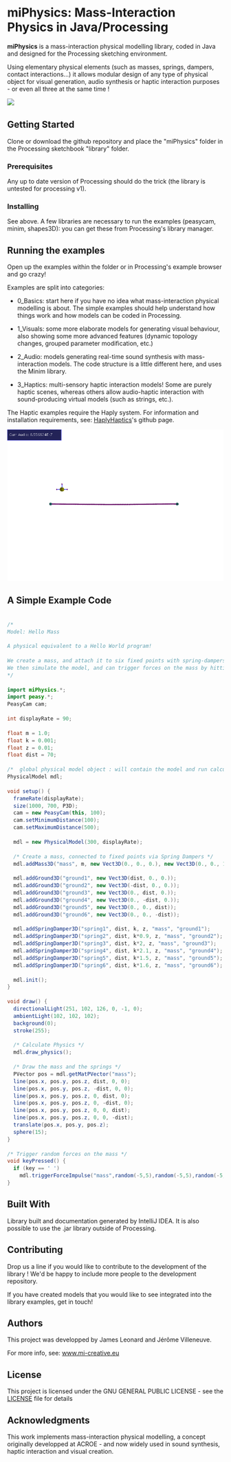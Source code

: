 # **miPhysics**: Mass-Interaction Physics in Java/Processing

**miPhysics** is a mass-interaction physical modelling library, coded in Java and designed for the Processing sketching environment.

Using elementary physical elements (such as masses, springs, dampers, contact interactions...) it allows modular design of any type of physical object for visual generation, audio synthesis or haptic interaction purposes - or even all three at the same time !

![](miPhysics/data/mesh.gif)


## Getting Started

Clone or download the github repository and place the "miPhysics" folder in the Processing sketchbook "library" folder.


### Prerequisites

Any up to date version of Processing should do the trick (the library is untested for processing v1).

### Installing

See above.
A few libraries are necessary to run the examples (peasycam, minim, shapes3D): you can get these from Processing's library manager.

## Running the examples

Open up the examples within the folder or in Processing's example browser and go crazy!

Examples are split into categories:

* 0_Basics: start here if you have no idea what mass-interaction physical modelling is about. The simple examples should help understand how things work and how models can be coded in Processing.

* 1_Visuals: some more elaborate models for generating visual behaviour, also showing some more advanced features (dynamic topology changes, grouped parameter modification, etc.)

* 2_Audio: models generating real-time sound synthesis with mass-interaction models. The code structure is a little different here, and uses the Minim library.

* 3_Haptics: multi-sensory haptic interaction models! Some are purely haptic scenes, whereas others allow audio-haptic interaction with sound-producing virtual models (such as strings, etc.).

The Haptic examples require the Haply system. For information and installation requirements, see: [HaplyHaptics](https://github.com/HaplyHaptics)'s github page.

![](miPhysics/data/string.gif)


## A Simple Example Code


```java

/*
Model: Hello Mass

A physical equivalent to a Hello World program!

We create a mass, and attach it to six fixed points with spring-dampers.
We then simulate the model, and can trigger forces on the mass by hitting the space bar.
*/

import miPhysics.*;
import peasy.*;
PeasyCam cam;

int displayRate = 90;

float m = 1.0;
float k = 0.001;
float z = 0.01;
float dist = 70;

/*  global physical model object : will contain the model and run calculations. */
PhysicalModel mdl;

void setup() {
  frameRate(displayRate);
  size(1000, 700, P3D);
  cam = new PeasyCam(this, 100);
  cam.setMinimumDistance(100);
  cam.setMaximumDistance(500);

  mdl = new PhysicalModel(300, displayRate);

  /* Create a mass, connected to fixed points via Spring Dampers */
  mdl.addMass3D("mass", m, new Vect3D(0., 0., 0.), new Vect3D(0., 0., 1.));

  mdl.addGround3D("ground1", new Vect3D(dist, 0., 0.));
  mdl.addGround3D("ground2", new Vect3D(-dist, 0., 0.));
  mdl.addGround3D("ground3", new Vect3D(0., dist, 0.));
  mdl.addGround3D("ground4", new Vect3D(0., -dist, 0.));
  mdl.addGround3D("ground5", new Vect3D(0., 0., dist));
  mdl.addGround3D("ground6", new Vect3D(0., 0., -dist));

  mdl.addSpringDamper3D("spring1", dist, k, z, "mass", "ground1"); 
  mdl.addSpringDamper3D("spring2", dist, k*0.9, z, "mass", "ground2"); 
  mdl.addSpringDamper3D("spring3", dist, k*2, z, "mass", "ground3"); 
  mdl.addSpringDamper3D("spring4", dist, k*2.1, z, "mass", "ground4"); 
  mdl.addSpringDamper3D("spring5", dist, k*1.5, z, "mass", "ground5"); 
  mdl.addSpringDamper3D("spring6", dist, k*1.6, z, "mass", "ground6"); 

  mdl.init(); 
}

void draw() {
  directionalLight(251, 102, 126, 0, -1, 0);
  ambientLight(102, 102, 102);
  background(0);
  stroke(255);

  /* Calculate Physics */
  mdl.draw_physics();

  /* Draw the mass and the springs */
  PVector pos = mdl.getMatPVector("mass");
  line(pos.x, pos.y, pos.z, dist, 0, 0);
  line(pos.x, pos.y, pos.z, -dist, 0, 0);
  line(pos.x, pos.y, pos.z, 0, dist, 0);
  line(pos.x, pos.y, pos.z, 0, -dist, 0);
  line(pos.x, pos.y, pos.z, 0, 0, dist);
  line(pos.x, pos.y, pos.z, 0, 0, -dist);
  translate(pos.x, pos.y, pos.z);
  sphere(15);
}

/* Trigger random forces on the mass */
void keyPressed() {
  if (key == ' ')
    mdl.triggerForceImpulse("mass",random(-5,5),random(-5,5),random(-5,5));
}

```


## Built With

Library built and documentation generated by IntelliJ IDEA.
It is also possible to use the .jar library outside of Processing.

## Contributing

Drop us a line if you would like to contribute to the development of the library !
We'd be happy to include more people to the development repository.

If you have created models that you would like to see integrated into the library examples, get in touch!


## Authors

This project was developped by James Leonard and Jérôme Villeneuve.

For more info, see: www.mi-creative.eu

## License

This project is licensed under the GNU GENERAL PUBLIC LICENSE - see the [LICENSE](LICENSE) file for details

## Acknowledgments

This work implements mass-interaction physical modelling, a concept originally developped at ACROE - and now widely used in sound synthesis, haptic interaction and visual creation.
